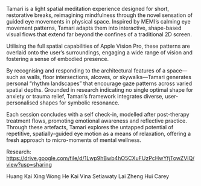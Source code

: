 Tamari is a light spatial meditation experience designed for short, restorative breaks, reimagining mindfulness through the novel sensation of guided eye movements in physical space. Inspired by MEMI’s calming eye movement patterns, Tamari adapts them into interactive, shape-based visual flows that extend far beyond the confines of a traditional 2D screen. 

Utilising the full spatial capabilities of Apple Vision Pro, these patterns are overlaid onto the user’s surroundings, engaging a wide range of vision and fostering a sense of embodied presence. 

By recognising and responding to the architectural features of a space—such as walls, floor intersections, alcoves, or skywalks—Tamari generates personal “rhythm landscapes” that encourage gaze patterns across varied spatial depths. Grounded in research indicating no single optimal shape for anxiety or trauma relief, Tamari’s framework integrates diverse, user-personalised shapes for symbolic resonance. 

Each session concludes with a self check-in, modelled after post-therapy treatment flows, promoting emotional awareness and reflective practice. Through these artefacts, Tamari explores the untapped potential of repetitive, spatially-guided eye motion as a means of relaxation, offering a fresh approach to micro-moments of mental wellness.

Research: https://drive.google.com/file/d/1Lwp9hBwb4hO5CXuFUzPcHwYfjTowZVIQ/view?usp=sharing

Huang Kai Xing
Wong He Kai
Vina Setiawaty
Lai Zheng Hui Carey 

